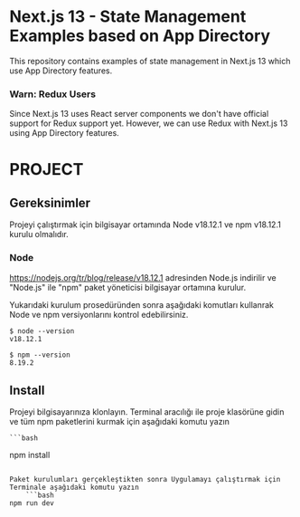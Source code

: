 # Next.js 13 - State Management Examples based on App Directory

This repository contains examples of state management in Next.js 13 which use App Directory features.

### Warn: Redux Users

Since Next.js 13 uses React server components we don't have official support for Redux support yet. However, we can use Redux with Next.js 13 using App Directory features.


# PROJECT 

## Gereksinimler

Projeyi çalıştırmak için bilgisayar ortamında Node  v18.12.1 ve npm  v18.12.1 kurulu olmalıdır.

### Node

https://nodejs.org/tr/blog/release/v18.12.1 adresinden Node.js indirilir ve  "Node.js" ile "npm" paket yöneticisi bilgisayar ortamına kurulur.

Yukarıdaki kurulum prosedüründen sonra aşağıdaki komutları kullanrak Node ve npm versiyonlarını kontrol edebilirsiniz.

    $ node --version
    v18.12.1

    $ npm --version
    8.19.2


## Install

   Projeyi bilgisayarınıza klonlayın.
    Terminal aracılığı ile proje klasörüne gidin ve tüm npm paketlerini kurmak için aşağıdaki komutu yazın

    ```bash
npm install
```

Paket kurulumları gerçekleştikten sonra Uygulamayı çalıştırmak için Terminale aşağıdaki komutu yazın
    ```bash
npm run dev 
```
